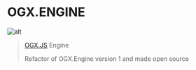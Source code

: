 # OGX.ENGINE

![alt](https://repository-images.githubusercontent.com/76366703/c8e52600-39fa-11eb-8403-16e6472d7c57)

> [OGX.JS](https://github.com/globules-io/OGX.JS) Engine
>
> Refactor of OGX.Engine version 1 and made open source


